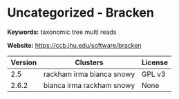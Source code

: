 # Uncategorized - Bracken



**Keywords:** taxonomic tree multi reads

**Website:** <https://ccb.jhu.edu/software/bracken>

| Version | Clusters | License |
| ------- | -------- | ------- |
| 2.5 | rackham irma bianca snowy | GPL v3 |
| 2.6.2 | bianca irma rackham snowy | None |
